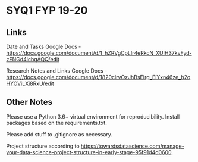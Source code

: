 # SYQ1 FYP 19-20

## Links
Date and Tasks Google Docs - https://docs.google.com/document/d/1_hZRVgCpLIr4eRkcN_XUIH37kvFyd-zENGd4lcbqAQQ/edit

Research Notes and Links Google Docs - https://docs.google.com/document/d/1820clrvOzJhBsEIrg_ElYxn46ze_h2oHYOViLXi8RxU/edit


## Other Notes

Please use a Python 3.6+ virtual environment for reproducibility. Install packages based on the requirements.txt.

Please add stuff to .gitignore as necessary.

Project structure according to https://towardsdatascience.com/manage-your-data-science-project-structure-in-early-stage-95f91d4d0600. 